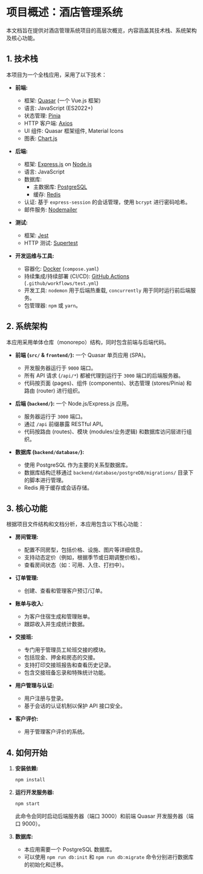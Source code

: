# 项目概述：酒店管理系统

本文档旨在提供对酒店管理系统项目的高层次概览，内容涵盖其技术栈、系统架构及核心功能。

## 1. 技术栈

本项目为一个全栈应用，采用了以下技术：

*   **前端:**
    *   框架: [Quasar](https://quasar.dev/) (一个 Vue.js 框架)
    *   语言: JavaScript (ES2022+)
    *   状态管理: [Pinia](https://pinia.vuejs.org/)
    *   HTTP 客户端: [Axios](https://axios-http.com/)
    *   UI 组件: Quasar 框架组件, Material Icons
    *   图表: [Chart.js](https://www.chartjs.org/)

*   **后端:**
    *   框架: [Express.js](https://expressjs.com/) on [Node.js](https://nodejs.org/)
    *   语言: JavaScript
    *   数据库:
        *   主数据库: [PostgreSQL](https://www.postgresql.org/)
        *   缓存: [Redis](https://redis.io/)
    *   认证: 基于 `express-session` 的会话管理，使用 `bcrypt` 进行密码哈希。
    *   邮件服务: [Nodemailer](https://nodemailer.com/)

*   **测试:**
    *   框架: [Jest](https://jestjs.io/)
    *   HTTP 测试: [Supertest](https://github.com/visionmedia/supertest)

*   **开发运维与工具:**
    *   容器化: [Docker](https://www.docker.com/) (`compose.yaml`)
    *   持续集成/持续部署 (CI/CD): [GitHub Actions](https://github.com/features/actions) (`.github/workflows/test.yml`)
    *   开发工具: `nodemon` 用于后端热重载, `concurrently` 用于同时运行前后端服务。
    *   包管理器: `npm` 或 `yarn`。

## 2. 系统架构

本应用采用单体仓库（monorepo）结构，同时包含前端与后端代码。

*   **前端 (`src/` & `frontend/`):** 一个 Quasar 单页应用 (SPA)。
    *   开发服务器运行于 `9000` 端口。
    *   所有 API 请求 (`/api/*`) 都被代理到运行于 `3000` 端口的后端服务器。
    *   代码按页面 (pages)、组件 (components)、状态管理 (stores/Pinia) 和路由 (router) 进行组织。

*   **后端 (`backend/`):** 一个 Node.js/Express.js 应用。
    *   服务器运行于 `3000` 端口。
    *   通过 `/api` 前缀暴露 RESTful API。
    *   代码按路由 (routes)、模块 (modules/业务逻辑) 和数据库访问层进行组织。

*   **数据库 (`backend/database/`):**
    *   使用 PostgreSQL 作为主要的关系型数据库。
    *   数据库结构迁移通过 `backend/database/postgreDB/migrations/` 目录下的脚本进行管理。
    *   Redis 用于缓存或会话存储。

## 3. 核心功能

根据项目文件结构和文档分析，本应用包含以下核心功能：

*   **房间管理:**
    *   配置不同房型，包括价格、设施、图片等详细信息。
    *   支持动态定价（例如，根据季节或日期调整价格）。
    *   查看房间状态（如：可用、入住、打扫中）。

*   **订单管理:**
    *   创建、查看和管理客户预订/订单。

*   **账单与收入:**
    *   为客户住宿生成和管理账单。
    *   跟踪收入并生成统计数据。

*   **交接班:**
    *   专门用于管理员工轮班交接的模块。
    *   包括现金、押金和房态的交接。
    *   支持打印交接班报告和查看历史记录。
    *   包含交接班备忘录和特殊统计功能。

*   **用户管理与认证:**
    *   用户注册与登录。
    *   基于会话的认证机制以保护 API 接口安全。

*   **客户评价:**
    *   用于管理客户评价的系统。

## 4. 如何开始

1.  **安装依赖:**
    ```bash
    npm install
    ```
2.  **运行开发服务器:**
    ```bash
    npm start
    ```
    此命令会同时启动后端服务器（端口 3000）和前端 Quasar 开发服务器（端口 9000）。

3.  **数据库:**
    *   本应用需要一个 PostgreSQL 数据库。
    *   可以使用 `npm run db:init` 和 `npm run db:migrate` 命令分别进行数据库的初始化和迁移。